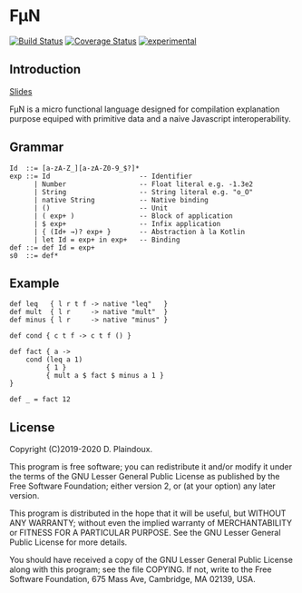# F&micro;N

[![Build Status](https://travis-ci.org/d-plaindoux/mfun.svg)](https://travis-ci.org/d-plaindoux/mfun)
[![Coverage Status](https://coveralls.io/repos/d-plaindoux/mfun/badge.png?branch=master)](https://coveralls.io/r/d-plaindoux/mfun?branch=master)
[![experimental](http://badges.github.io/stability-badges/dist/experimental.svg)](http://github.com/badges/stability-badges)

## Introduction

[Slides](http://d.plaindoux.free.fr/talks/lambdalille/mfun/index.html#/)

F&micro;N is a micro functional language designed for compilation explanation purpose equiped with primitive data and a naive Javascript interoperability.

## Grammar

```
Id  ::= [a-zA-Z_][a-zA-Z0-9_$?]*
exp ::= Id                      -- Identifier
      | Number                  -- Float literal e.g. -1.3e2
      | String                  -- String literal e.g. "o_O"
      | native String           -- Native binding
      | ()                      -- Unit
      | ( exp+ )                -- Block of application
      | $ exp+                  -- Infix application
      | { (Id+ →)? exp+ }       -- Abstraction à la Kotlin
      | let Id = exp+ in exp+   -- Binding
def ::= def Id = exp+
s0  ::= def* 
```

## Example

```
def leq   { l r t f -> native "leq"   }
def mult  { l r     -> native "mult"  }
def minus { l r     -> native "minus" }

def cond { c t f -> c t f () }

def fact { a ->
    cond (leq a 1)
         { 1 }
         { mult a $ fact $ minus a 1 }
}         

def _ = fact 12
```

## License

Copyright (C)2019-2020 D. Plaindoux.

This program is  free software; you can redistribute  it and/or modify
it  under the  terms  of  the GNU  Lesser  General  Public License  as
published by  the Free Software  Foundation; either version 2,  or (at
your option) any later version.

This program  is distributed in the  hope that it will  be useful, but
WITHOUT   ANY  WARRANTY;   without  even   the  implied   warranty  of
MERCHANTABILITY  or FITNESS  FOR  A PARTICULAR  PURPOSE.  See the  GNU
Lesser General Public License for more details.

You  should have  received a  copy of  the GNU  Lesser General  Public
License along with  this program; see the file COPYING.  If not, write
to the  Free Software Foundation,  675 Mass Ave, Cambridge,  MA 02139,
USA.

